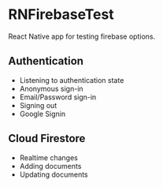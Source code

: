 # RNFirebaseTest

React Native app for testing firebase options.

## Authentication

- Listening to authentication state
- Anonymous sign-in
- Email/Password sign-in
- Signing out
- Google Signin

## Cloud Firestore

- Realtime changes
- Adding documents
- Updating documents
